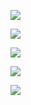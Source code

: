
![](http://joxi.ru/KAgDxXLUNdk3Br.jpg)


![](http://joxi.ru/L21qKdOUzMqlB2.jpg)

![](http://joxi.ru/BA0JLWltvDo6Em.jpg)


![](http://joxi.ru/n2YMQVoC7zpNZ2.jpg)

![](http://joxi.ru/Dr8pXO7CJ8lXGr.jpg)


![]()
![]()

![]()
![]()
![]()
![]()
![]()

